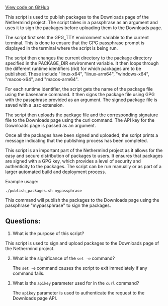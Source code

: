 [View code on GitHub](https://github.com/NethermindEth/nethermind/scripts/deployment/publish-downloads.sh)

This script is used to publish packages to the Downloads page of the Nethermind project. The script takes in a passphrase as an argument and uses it to sign the packages before uploading them to the Downloads page. 

The script first sets the GPG_TTY environment variable to the current terminal. This is done to ensure that the GPG passphrase prompt is displayed in the terminal where the script is being run. 

The script then changes the current directory to the package directory specified in the PACKAGE_DIR environment variable. It then loops through the different runtime identifiers (rid) for which packages are to be published. These include "linux-x64", "linux-arm64", "windows-x64", "macos-x64", and "macos-arm64". 

For each runtime identifier, the script gets the name of the package file using the basename command. It then signs the package file using GPG with the passphrase provided as an argument. The signed package file is saved with a .asc extension. 

The script then uploads the package file and the corresponding signature file to the Downloads page using the curl command. The API key for the Downloads page is passed as an argument. 

Once all the packages have been signed and uploaded, the script prints a message indicating that the publishing process has been completed. 

This script is an important part of the Nethermind project as it allows for the easy and secure distribution of packages to users. It ensures that packages are signed with a GPG key, which provides a level of security and authenticity to the packages. The script can be run manually or as part of a larger automated build and deployment process. 

Example usage:

```
./publish_packages.sh mypassphrase
```

This command will publish the packages to the Downloads page using the passphrase "mypassphrase" to sign the packages.
## Questions: 
 1. What is the purpose of this script?
   
   This script is used to sign and upload packages to the Downloads page of the Nethermind project.

2. What is the significance of the `set -e` command?
   
   The `set -e` command causes the script to exit immediately if any command fails.

3. What is the `apikey` parameter used for in the `curl` command?
   
   The `apikey` parameter is used to authenticate the request to the Downloads page API.